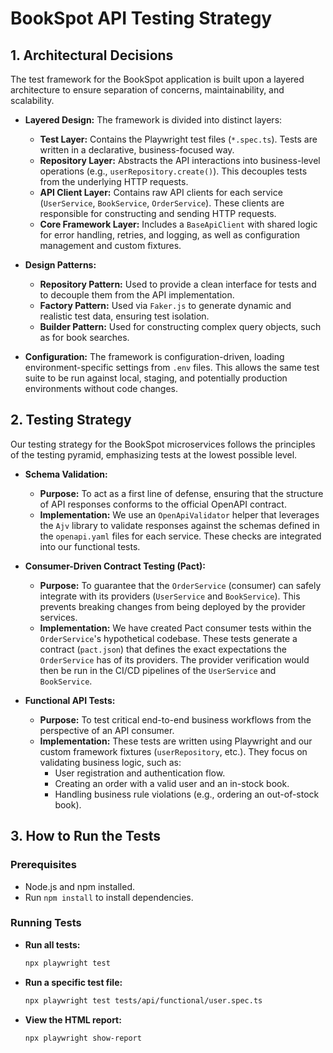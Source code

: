 # BookSpot API Testing Strategy

## 1. Architectural Decisions

The test framework for the BookSpot application is built upon a layered architecture to ensure separation of concerns, maintainability, and scalability.

-   **Layered Design:** The framework is divided into distinct layers:
    -   **Test Layer:** Contains the Playwright test files (`*.spec.ts`). Tests are written in a declarative, business-focused way.
    -   **Repository Layer:** Abstracts the API interactions into business-level operations (e.g., `userRepository.create()`). This decouples tests from the underlying HTTP requests.
    -   **API Client Layer:** Contains raw API clients for each service (`UserService`, `BookService`, `OrderService`). These clients are responsible for constructing and sending HTTP requests.
    -   **Core Framework Layer:** Includes a `BaseApiClient` with shared logic for error handling, retries, and logging, as well as configuration management and custom fixtures.

-   **Design Patterns:**
    -   **Repository Pattern:** Used to provide a clean interface for tests and to decouple them from the API implementation.
    -   **Factory Pattern:** Used via `Faker.js` to generate dynamic and realistic test data, ensuring test isolation.
    -   **Builder Pattern:** Used for constructing complex query objects, such as for book searches.

-   **Configuration:** The framework is configuration-driven, loading environment-specific settings from `.env` files. This allows the same test suite to be run against local, staging, and potentially production environments without code changes.

## 2. Testing Strategy

Our testing strategy for the BookSpot microservices follows the principles of the testing pyramid, emphasizing tests at the lowest possible level.

-   **Schema Validation:**
    -   **Purpose:** To act as a first line of defense, ensuring that the structure of API responses conforms to the official OpenAPI contract.
    -   **Implementation:** We use an `OpenApiValidator` helper that leverages the `Ajv` library to validate responses against the schemas defined in the `openapi.yaml` files for each service. These checks are integrated into our functional tests.

-   **Consumer-Driven Contract Testing (Pact):**
    -   **Purpose:** To guarantee that the `OrderService` (consumer) can safely integrate with its providers (`UserService` and `BookService`). This prevents breaking changes from being deployed by the provider services.
    -   **Implementation:** We have created Pact consumer tests within the `OrderService`'s hypothetical codebase. These tests generate a contract (`pact.json`) that defines the exact expectations the `OrderService` has of its providers. The provider verification would then be run in the CI/CD pipelines of the `UserService` and `BookService`.

-   **Functional API Tests:**
    -   **Purpose:** To test critical end-to-end business workflows from the perspective of an API consumer.
    -   **Implementation:** These tests are written using Playwright and our custom framework fixtures (`userRepository`, etc.). They focus on validating business logic, such as:
        -   User registration and authentication flow.
        -   Creating an order with a valid user and an in-stock book.
        -   Handling business rule violations (e.g., ordering an out-of-stock book).

## 3. How to Run the Tests

### Prerequisites
-   Node.js and npm installed.
-   Run `npm install` to install dependencies.

### Running Tests
-   **Run all tests:**
    ```bash
    npx playwright test
    ```
-   **Run a specific test file:**
    ```bash
    npx playwright test tests/api/functional/user.spec.ts
    ```
-   **View the HTML report:**
    ```bash
    npx playwright show-report
    ```
